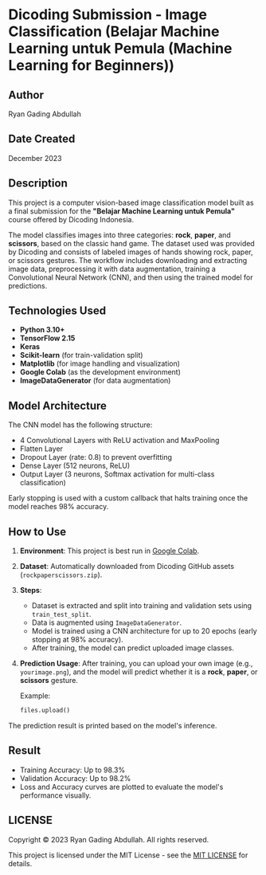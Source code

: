 # Dicoding Submission - Image Classification (Belajar Machine Learning untuk Pemula (Machine Learning for Beginners))

## Author

Ryan Gading Abdullah

## Date Created

December 2023

## Description

This project is a computer vision-based image classification model built as a final submission for the **"Belajar Machine Learning untuk Pemula"** course offered by Dicoding Indonesia.

The model classifies images into three categories: **rock**, **paper**, and **scissors**, based on the classic hand game. The dataset used was provided by Dicoding and consists of labeled images of hands showing rock, paper, or scissors gestures. The workflow includes downloading and extracting image data, preprocessing it with data augmentation, training a Convolutional Neural Network (CNN), and then using the trained model for predictions.

## Technologies Used

- **Python 3.10+**
- **TensorFlow 2.15**
- **Keras**
- **Scikit-learn** (for train-validation split)
- **Matplotlib** (for image handling and visualization)
- **Google Colab** (as the development environment)
- **ImageDataGenerator** (for data augmentation)

## Model Architecture

The CNN model has the following structure:

- 4 Convolutional Layers with ReLU activation and MaxPooling
- Flatten Layer
- Dropout Layer (rate: 0.8) to prevent overfitting
- Dense Layer (512 neurons, ReLU)
- Output Layer (3 neurons, Softmax activation for multi-class classification)

Early stopping is used with a custom callback that halts training once the model reaches 98% accuracy.

## How to Use

1. **Environment**: This project is best run in [Google Colab](https://colab.research.google.com/).
2. **Dataset**: Automatically downloaded from Dicoding GitHub assets (`rockpaperscissors.zip`).
3. **Steps**:
   - Dataset is extracted and split into training and validation sets using `train_test_split`.
   - Data is augmented using `ImageDataGenerator`.
   - Model is trained using a CNN architecture for up to 20 epochs (early stopping at 98% accuracy).
   - After training, the model can predict uploaded image classes.

4. **Prediction Usage**:
   After training, you can upload your own image (e.g., `yourimage.png`), and the model will predict whether it is a **rock**, **paper**, or **scissors** gesture.

   Example:
   ```python
   files.upload()
   ```
The prediction result is printed based on the model's inference.

## Result

- Training Accuracy: Up to 98.3%
- Validation Accuracy: Up to 98.2%
- Loss and Accuracy curves are plotted to evaluate the model's performance visually.

## LICENSE

Copyright &copy; 2023 Ryan Gading Abdullah. All rights reserved.

This project is licensed under the MIT License - see the [MIT LICENSE](LICENSE) for details.
